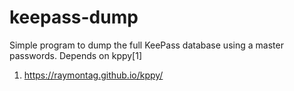 # keepass-dump

Simple program to dump the full KeePass database using a master passwords. Depends on kppy[1]

1. https://raymontag.github.io/kppy/
